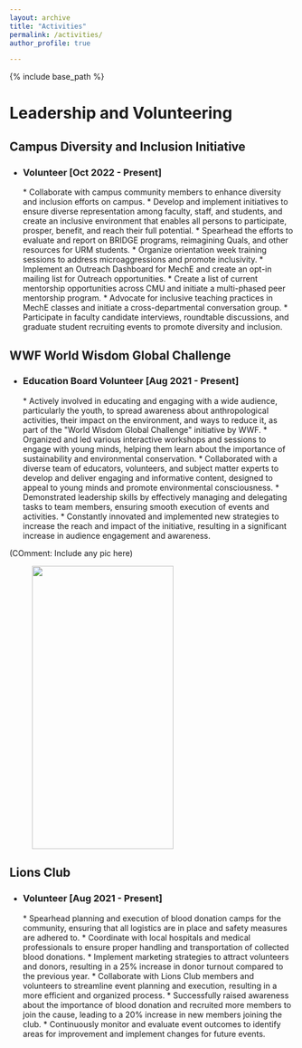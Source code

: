 ```yaml
---
layout: archive
title: "Activities"
permalink: /activities/
author_profile: true

---
```


{% include base_path %}

Leadership and Volunteering
======
<h2>Campus Diversity and Inclusion Initiative</h2>

  * <h3> Volunteer [Oct 2022 - Present]</h3>
    * Collaborate with campus community members to enhance diversity and inclusion efforts on campus.
    * Develop and implement initiatives to ensure diverse representation among faculty, staff, and students, and create an inclusive environment that enables all persons to participate, prosper, benefit, and reach their full potential.
    * Spearhead the efforts to evaluate and report on BRIDGE programs, reimagining Quals, and other resources for URM students.
    * Organize orientation week training sessions to address microaggressions and promote inclusivity.
    * Implement an Outreach Dashboard for MechE and create an opt-in mailing list for Outreach opportunities.
    * Create a list of current mentorship opportunities across CMU and initiate a multi-phased peer mentorship program.
    * Advocate for inclusive teaching practices in MechE classes and initiate a cross-departmental conversation group.
    * Participate in faculty candidate interviews, roundtable discussions, and graduate student recruiting events to promote diversity and inclusion.

<h2>WWF World Wisdom Global Challenge</h2>

  * <h3>Education Board Volunteer [Aug 2021 - Present]</h3>
    * Actively involved in educating and engaging with a wide audience, particularly the youth, to spread awareness about anthropological activities, their impact on the environment, and ways to reduce it, as part of the "World Wisdom Global Challenge" initiative by WWF.
    * Organized and led various interactive workshops and sessions to engage with young minds, helping them learn about the importance of sustainability and environmental conservation. 
    * Collaborated with a diverse team of educators, volunteers, and subject matter experts to develop and deliver engaging and informative content, designed to appeal to young minds and promote environmental consciousness. 
    * Demonstrated leadership skills by effectively managing and delegating tasks to team members, ensuring smooth execution of events and activities.
    * Constantly innovated and implemented new strategies to increase the reach and impact of the initiative, resulting in a significant increase in audience engagement and awareness.
(COmment: Include any pic here)
<figure>
  <img src="/images/logoctw.jpeg" style="width:250px;height:500px;">
</figure>

<h2>Lions Club</h2>

* <h3>Volunteer [Aug 2021 - Present]</h3>
  * Spearhead planning and execution of blood donation camps for the community, ensuring that all logistics are in place and safety measures are adhered to.
  * Coordinate with local hospitals and medical professionals to ensure proper handling and transportation of collected blood donations.
  * Implement marketing strategies to attract volunteers and donors, resulting in a 25% increase in donor turnout compared to the previous year.
  * Collaborate with Lions Club members and volunteers to streamline event planning and execution, resulting in a more efficient and organized process.
  * Successfully raised awareness about the importance of blood donation and recruited more members to join the cause, leading to a 20% increase in new members joining the club.
  * Continuously monitor and evaluate event outcomes to identify areas for improvement and implement changes for future events.
